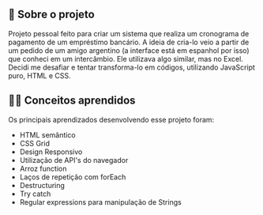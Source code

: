 ## 🚀 Sobre o projeto 

Projeto pessoal feito para criar um sistema que realiza um cronograma de pagamento de um empréstimo bancário. A ideia de cria-lo veio a partir de um pedido de um amigo argentino (a interface está em espanhol por isso) que conheci em um intercâmbio. Ele utilizava algo similar, mas no Excel. Decidi me desafiar e tentar transforma-lo em códigos, utilizando JavaScript puro, HTML e CSS.


## 👨‍💻 Conceitos aprendidos

Os principais aprendizados desenvolvendo esse projeto foram:

- HTML semântico
- CSS Grid
- Design Responsivo
- Utilização de API's do navegador
- Arroz function
- Laços de repetição com forEach
- Destructuring
- Try catch
- Regular expressions para manipulação de Strings

